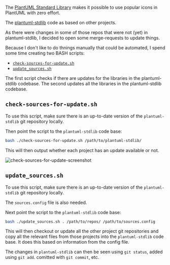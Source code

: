 The [PlantUML Standard Library](http://plantuml.com/stdlib) makes it possible to use popular icons in PlantUML with zero effort.

The [plantuml-stdlib](https://github.com/plantuml/plantuml-stdlib) code as based on other projects.

As there were changes in some of those repos that were not (yet) in plantuml-stdlib, I decided to open some merge-requests to update things.

Because I don't like to do thnings manually that could be automated, I spend some time creating two BASH scripts:

- [`check-sources-for-update.sh`](./check-sources-for-update.sh)
- [`update_sources.sh`](./update_sources.sh)

The first script checks if there are updates for the libraries in the plantuml-stdlib codebase.
The second updates all the libraries in the plantuml-stdlib codebase.

## `check-sources-for-update.sh`

To use this script, make sure there is an up-to-date version of the `plantuml-stdlib` git repository locally.

Then point the script to the `plantuml-stdlib` code base:

```bash
bash ./check-sources-for-update.sh /path/to/plantuml-stdlib/
```
This will then output whether each project has an update available or not.

![check-sources-for-update-screenshot](https://gist.githubusercontent.com/Potherca/d52275853c3fb46e8244616676790b80/raw/check-sources-for-update-screenshot.png)

## `update_sources.sh`

To use this script, make sure there is an up-to-date version of the `plantuml-stdlib` git repository locally.

The `sources.config` file is also needed.

Next point the script to the `plantuml-stdlib` code base:

```bash
bash ./update_sources.sh . /path/to/repos/ /path/to/sources.config
```

This will then checkout or update all the other project git repositories and copy all the relevant files from those projects into the `plantuml-stdlib` code base.
It does this based on information from the config file.

The changes in `plantuml-stdlib` can then be seen using `git status`, added using `git add`. comitted with `git commit`, etc.

